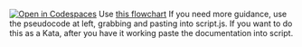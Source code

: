 [![Open in Codespaces](https://classroom.github.com/assets/launch-codespace-2972f46106e565e64193e422d61a12cf1da4916b45550586e14ef0a7c637dd04.svg)](https://classroom.github.com/open-in-codespaces?assignment_repo_id=18835059)
Use [this flowchart](https://lucid.app/lucidchart/5a3164fd-459f-494d-9cae-b4a6be593b13/edit?invitationId=inv_ed8cde55-0e62-45be-9fd4-6967323ede1b)
If you need more guidance, use the pseudocode at left, grabbing and pasting into script.js. 
If you want to do this as a Kata, after you have it working paste the documentation into script. 
